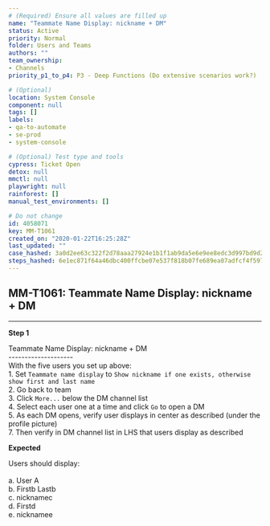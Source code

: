 ```yaml
---
# (Required) Ensure all values are filled up
name: "Teammate Name Display: nickname + DM"
status: Active
priority: Normal
folder: Users and Teams
authors: ""
team_ownership: 
- Channels
priority_p1_to_p4: P3 - Deep Functions (Do extensive scenarios work?)

# (Optional)
location: System Console
component: null
tags: []
labels: 
- qa-to-automate
- se-prod
- system-console

# (Optional) Test type and tools
cypress: Ticket Open
detox: null
mmctl: null
playwright: null
rainforest: []
manual_test_environments: []

# Do not change
id: 4058071
key: MM-T1061
created_on: "2020-01-22T16:25:28Z"
last_updated: ""
case_hashed: 3a0d2ee63c322f2d78aaa27924e1b1f1ab9da5e6e9ee8edc3d997bd9d237a9a179caa0517cfb33acd4336f856e8b0f4b
steps_hashed: 6e1ec871f64a46dbc400ffcbe07e537f818b07fe689ea07adfcf4f5977126c545e979f229e8cec78b8b8273021b43b52
---
```


<!-- (Auto-generated) Based on frontmatter's "key" and "name" -->

## MM-T1061: Teammate Name Display: nickname + DM

---

**Step 1**

Teammate Name Display: nickname + DM\
\--------------------\
With the five users you set up above:\
1\. Set `Teammate name display` to `Show nickname if one exists, otherwise show first and last name`\
2\. Go back to team\
3\. Click `More...` below the DM channel list\
4\. Select each user one at a time and click `Go` to open a DM\
5\. As each DM opens, verify user displays in center as described (under the profile picture)\
7\. Then verify in DM channel list in LHS that users display as described

**Expected**

Users should display:\
\
a. User A\
b. Firstb Lastb\
c. nicknamec\
d. Firstd\
e. nicknamee
